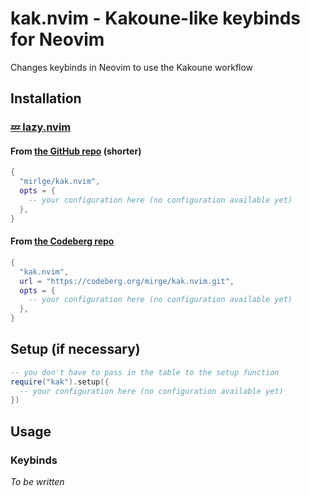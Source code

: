 # kak.nvim - Kakoune-like keybinds for Neovim

Changes keybinds in Neovim to use the Kakoune workflow

## Installation

### [💤 lazy.nvim](https://github.com/folke/lazy.nvim)

#### From [the GitHub repo](https://github.com/mirlge/kak.nvim) (shorter)

```lua
{
  "mirlge/kak.nvim",
  opts = {
    -- your configuration here (no configuration available yet)
  },
}
```

#### From [the Codeberg repo](https://codeberg.org/mirge/kak.nvim)

```lua
{
  "kak.nvim",
  url = "https://codeberg.org/mirge/kak.nvim.git",
  opts = {
    -- your configuration here (no configuration available yet)
  },
}
```

## Setup (if necessary)

```lua
-- you don't have to pass in the table to the setup function
require("kak").setup({
  -- your configuration here (no configuration available yet)
})
```

## Usage

### Keybinds

*To be written*
